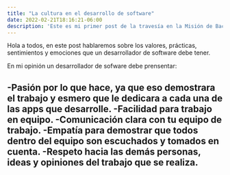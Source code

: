 ```yaml
---
title: "La cultura en el desarrollo de software"
date: 2022-02-21T18:16:21-06:00
description: 'Este es mi primer post de la travesía en la Misión de Backend con Node JS de Launch X.'
---
```


Hola a todos, en este post hablaremos sobre los valores, prácticas, sentimientos y emociones que un desarrollador de software debe tener.

En mi opinión un desarrollador de sofware debe prensentar:

-Pasión por lo que hace, ya que eso demostrara el trabajo y esmero que le dedicara a cada una de las apps que desarrolle.
-Facilidad para trabajo en equipo.
-Comunicación clara con tu equipo de trabajo.
-Empatía para demostrar que todos dentro del equipo son escuchados y tomados en cuenta.
-Respeto hacia las demás personas, ideas y opiniones del trabajo que se realiza.
-



